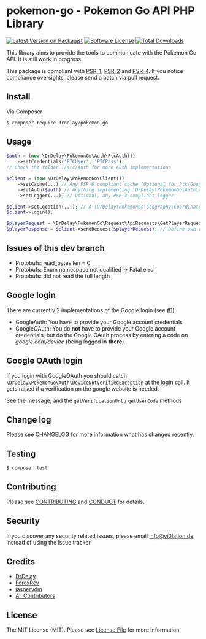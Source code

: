 # pokemon-go - Pokemon Go API PHP Library

[![Latest Version on Packagist][ico-version]][link-packagist]
[![Software License][ico-license]](LICENSE.md)
[![Total Downloads][ico-downloads]][link-downloads]

This library aims to provide the tools to communicate with the Pokemon Go API.
It is still work in progress.

This package is compliant with [PSR-1], [PSR-2] and [PSR-4]. If you notice compliance oversights,
please send a patch via pull request.

[PSR-1]: https://github.com/php-fig/fig-standards/blob/master/accepted/PSR-1-basic-coding-standard.md
[PSR-2]: https://github.com/php-fig/fig-standards/blob/master/accepted/PSR-2-coding-style-guide.md
[PSR-4]: https://github.com/php-fig/fig-standards/blob/master/accepted/PSR-4-autoloader.md

## Install

Via Composer

``` bash
$ composer require drdelay/pokemon-go
```

## Usage

``` php
$auth = (new \DrDelay\PokemonGo\Auth\PtcAuth())
    ->setCredentials('PTCUser', 'PTCPass');
// Check the folder ./src/Auth for more Auth implementations

$client = (new \DrDelay\PokemonGo\Client())
    ->setCache(...) // Any PSR-6 compliant cache (Optional for Ptc/GoogleAuth, **necessary** for GoogleOAuth, recommended always)
    ->setAuth($auth) // Anything implementing \DrDelay\PokemonGo\Auth\AuthInterface
    ->setLogger(...); // Optional, any PSR-3 compliant logger

$client->setLocation(...); // A \DrDelay\PokemonGo\Geography\Coordinate
$client->login();

$playerRequest = \DrDelay\PokemonGo\Request\ApiRequests\GetPlayerRequest::factory();
$playerResponse = $client->sendRequest($playerRequest); // Define own requests by implementing \DrDelay\PokemonGo\Request\ApiRequestInterface / extending \DrDelay\PokemonGo\Request\AbstractApiRequest
```

## Issues of this dev branch

- Protobufs: read_bytes len = 0
- Protobufs: Enum namespace not qualified -> Fatal error
- Protobufs: did not read the full length

## Google login

There are currently 2 implementations of the Google login (see [#1](https://github.com/DrDelay/pokemon-go/pull/1)):
- GoogleAuth: You have to provide your Google account credentials
- GoogleOAuth: You do **not** have to provide your Google account credentials, but do the Google OAuth process by entering a code on *google.com/device* (being logged in **there**)

## Google OAuth login

If you login with GoogleOAuth you should catch `\DrDelay\PokemonGo\Auth\DeviceNotVerifiedException` at the login call. It gets raised if a verification on the google website is needed.

See the message, and the `getVerificationUrl` / `getUserCode` methods

## Change log

Please see [CHANGELOG](CHANGELOG.md) for more information what has changed recently.

## Testing

``` bash
$ composer test
```

## Contributing

Please see [CONTRIBUTING](CONTRIBUTING.md) and [CONDUCT](CONDUCT.md) for details.

## Security

If you discover any security related issues, please email info@vi0lation.de instead of using the issue tracker.

## Credits

- [DrDelay][link-author]
- [FeroxRev](https://github.com/FeroxRev/Pokemon-Go-Rocket-API)
- [jaspervdm](https://github.com/jaspervdm)
- [All Contributors][link-contributors]

## License

The MIT License (MIT). Please see [License File](LICENSE.md) for more information.

[ico-version]: https://img.shields.io/packagist/v/drdelay/pokemon-go.svg?style=flat-square
[ico-license]: https://img.shields.io/badge/license-MIT-brightgreen.svg?style=flat-square
[ico-downloads]: https://img.shields.io/packagist/dt/drdelay/pokemon-go.svg?style=flat-square

[link-packagist]: https://packagist.org/packages/drdelay/pokemon-go
[link-downloads]: https://packagist.org/packages/drdelay/pokemon-go
[link-author]: https://github.com/DrDelay
[link-contributors]: ../../contributors
